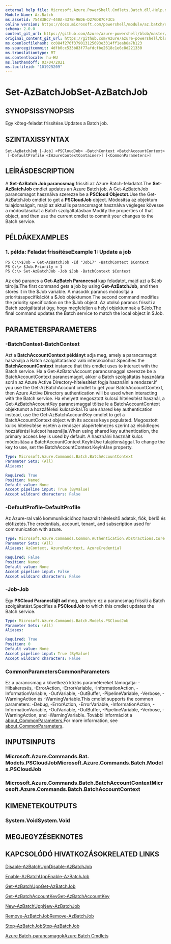```yaml
---
external help file: Microsoft.Azure.PowerShell.Cmdlets.Batch.dll-Help.xml
Module Name: Az.Batch
ms.assetid: 75483BC7-440A-437B-9EDE-D270D87CF3C5
online version: https://docs.microsoft.com/powershell/module/az.batch/set-azbatchjob
schema: 2.0.0
content_git_url: https://github.com/Azure/azure-powershell/blob/master/src/Batch/Batch/help/Set-AzBatchJob.md
original_content_git_url: https://github.com/Azure/azure-powershell/blob/master/src/Batch/Batch/help/Set-AzBatchJob.md
ms.openlocfilehash: cc084f276f379013125693e3314ff1eab8a7b123
ms.sourcegitcommit: 4dfb0cc533b83f77afdcfbe2618c1e6c8d221330
ms.translationtype: MT
ms.contentlocale: hu-HU
ms.lasthandoff: 03/04/2021
ms.locfileid: "101925209"
---
```

# <span data-ttu-id="1d298-101">Set-AzBatchJob</span><span class="sxs-lookup"><span data-stu-id="1d298-101">Set-AzBatchJob</span></span>

## <span data-ttu-id="1d298-102">SYNOPSIS</span><span class="sxs-lookup"><span data-stu-id="1d298-102">SYNOPSIS</span></span>
<span data-ttu-id="1d298-103">Egy köteg-feladat frissítése.</span><span class="sxs-lookup"><span data-stu-id="1d298-103">Updates a Batch job.</span></span>

## <span data-ttu-id="1d298-104">SZINTAXIS</span><span class="sxs-lookup"><span data-stu-id="1d298-104">SYNTAX</span></span>

```
Set-AzBatchJob [-Job] <PSCloudJob> -BatchContext <BatchAccountContext>
 [-DefaultProfile <IAzureContextContainer>] [<CommonParameters>]
```

## <span data-ttu-id="1d298-105">LEÍRÁS</span><span class="sxs-lookup"><span data-stu-id="1d298-105">DESCRIPTION</span></span>
<span data-ttu-id="1d298-106">A **Set-AzBatch Job parancsmag** frissíti az Azure Batch-feladatot.</span><span class="sxs-lookup"><span data-stu-id="1d298-106">The **Set-AzBatchJob** cmdlet updates an Azure Batch job.</span></span>
<span data-ttu-id="1d298-107">A Get-AzBatchJob parancsmagot használva szerezze be a **PSCloud Objectot.**</span><span class="sxs-lookup"><span data-stu-id="1d298-107">Use the Get-AzBatchJob cmdlet to get a **PSCloudJob** object.</span></span>
<span data-ttu-id="1d298-108">Módosítsa az objektum tulajdonságait, majd az aktuális parancsmagot használva végleges kövesse a módosításokat a Batch szolgáltatásban.</span><span class="sxs-lookup"><span data-stu-id="1d298-108">Modify the properties of that object, and then use the current cmdlet to commit your changes to the Batch service.</span></span>

## <span data-ttu-id="1d298-109">PÉLDÁK</span><span class="sxs-lookup"><span data-stu-id="1d298-109">EXAMPLES</span></span>

### <span data-ttu-id="1d298-110">1. példa: Feladat frissítése</span><span class="sxs-lookup"><span data-stu-id="1d298-110">Example 1: Update a job</span></span>
```
PS C:\>$Job = Get-AzBatchJob -Id "Job17" -BatchContext $Context
PS C:\> $Job.Priority = 1
PS C:\> Set-AzBatchJob -Job $Job -BatchContext $Context
```

<span data-ttu-id="1d298-111">Az első parancs a **Get-AzBatch Paranccsal** kap feladatot, majd azt a $Job tárolja.</span><span class="sxs-lookup"><span data-stu-id="1d298-111">The first command gets a job by using **Get-AzBatchJob**, and then stores it in the $Job variable.</span></span>
<span data-ttu-id="1d298-112">A második parancs módosítja a prioritásspecifikációt a $Job objektumon.</span><span class="sxs-lookup"><span data-stu-id="1d298-112">The second command modifies the priority specification on the $Job object.</span></span>
<span data-ttu-id="1d298-113">Az utolsó parancs frissíti a Batch szolgáltatást úgy, hogy megfeleljen a helyi objektumnak a $Job.</span><span class="sxs-lookup"><span data-stu-id="1d298-113">The final command updates the Batch service to match the local object in $Job.</span></span>

## <span data-ttu-id="1d298-114">PARAMETERS</span><span class="sxs-lookup"><span data-stu-id="1d298-114">PARAMETERS</span></span>

### <span data-ttu-id="1d298-115">-BatchContext</span><span class="sxs-lookup"><span data-stu-id="1d298-115">-BatchContext</span></span>
<span data-ttu-id="1d298-116">Azt a **BatchAccountContext példányt** adja meg, amely a parancsmagot használja a Batch szolgáltatáshoz való interakcióhoz.</span><span class="sxs-lookup"><span data-stu-id="1d298-116">Specifies the **BatchAccountContext** instance that this cmdlet uses to interact with the Batch service.</span></span>
<span data-ttu-id="1d298-117">Ha a Get-AzBatchAccount parancsmaggal szerezze be a BatchAccountContext parancsmagot, akkor a Batch szolgáltatás használata során az Azure Active Directory-hitelesítést fogja használni a rendszer.</span><span class="sxs-lookup"><span data-stu-id="1d298-117">If you use the Get-AzBatchAccount cmdlet to get your BatchAccountContext, then Azure Active Directory authentication will be used when interacting with the Batch service.</span></span> <span data-ttu-id="1d298-118">Ha ehelyett megosztott kulcsú hitelesítést használ, a Get-AzBatchAccountKey parancsmaggal töltse le a BatchAccountContext objektumot a hozzáférési kulcsokkal.</span><span class="sxs-lookup"><span data-stu-id="1d298-118">To use shared key authentication instead, use the Get-AzBatchAccountKey cmdlet to get a BatchAccountContext object with its access keys populated.</span></span> <span data-ttu-id="1d298-119">Megosztott kulcs hitelesítése esetén a rendszer alapértelmezés szerint az elsődleges hozzáférési kulcsot használja.</span><span class="sxs-lookup"><span data-stu-id="1d298-119">When using shared key authentication, the primary access key is used by default.</span></span> <span data-ttu-id="1d298-120">A használni használt kulcs módosítása a BatchAccountContext.KeyInUse tulajdonsággal.</span><span class="sxs-lookup"><span data-stu-id="1d298-120">To change the key to use, set the BatchAccountContext.KeyInUse property.</span></span>

```yaml
Type: Microsoft.Azure.Commands.Batch.BatchAccountContext
Parameter Sets: (All)
Aliases:

Required: True
Position: Named
Default value: None
Accept pipeline input: True (ByValue)
Accept wildcard characters: False
```

### <span data-ttu-id="1d298-121">-DefaultProfile</span><span class="sxs-lookup"><span data-stu-id="1d298-121">-DefaultProfile</span></span>
<span data-ttu-id="1d298-122">Az Azure-ral való kommunikációhoz használt hitelesítő adatok, fiók, bérlő és előfizetés.</span><span class="sxs-lookup"><span data-stu-id="1d298-122">The credentials, account, tenant, and subscription used for communication with azure.</span></span>

```yaml
Type: Microsoft.Azure.Commands.Common.Authentication.Abstractions.Core.IAzureContextContainer
Parameter Sets: (All)
Aliases: AzContext, AzureRmContext, AzureCredential

Required: False
Position: Named
Default value: None
Accept pipeline input: False
Accept wildcard characters: False
```

### <span data-ttu-id="1d298-123">-Job</span><span class="sxs-lookup"><span data-stu-id="1d298-123">-Job</span></span>
<span data-ttu-id="1d298-124">Egy **PSCloud Parancsfájlt ad** meg, amelyre ez a parancsmag frissíti a Batch szolgáltatást.</span><span class="sxs-lookup"><span data-stu-id="1d298-124">Specifies a **PSCloudJob** to which this cmdlet updates the Batch service.</span></span>

```yaml
Type: Microsoft.Azure.Commands.Batch.Models.PSCloudJob
Parameter Sets: (All)
Aliases:

Required: True
Position: 0
Default value: None
Accept pipeline input: True (ByValue)
Accept wildcard characters: False
```

### <span data-ttu-id="1d298-125">CommonParameters</span><span class="sxs-lookup"><span data-stu-id="1d298-125">CommonParameters</span></span>
<span data-ttu-id="1d298-126">Ez a parancsmag a következő közös paramétereket támogatja: -Hibakeresés, -ErrorAction, -ErrorVariable, -InformationAction, -InformationVariable, -OutVariable, -OutBuffer, -PipelineVariable, -Verbose, -WarningAction és -WarningVariable.</span><span class="sxs-lookup"><span data-stu-id="1d298-126">This cmdlet supports the common parameters: -Debug, -ErrorAction, -ErrorVariable, -InformationAction, -InformationVariable, -OutVariable, -OutBuffer, -PipelineVariable, -Verbose, -WarningAction, and -WarningVariable.</span></span> <span data-ttu-id="1d298-127">További információt a [about_CommonParameters.](http://go.microsoft.com/fwlink/?LinkID=113216)</span><span class="sxs-lookup"><span data-stu-id="1d298-127">For more information, see [about_CommonParameters](http://go.microsoft.com/fwlink/?LinkID=113216).</span></span>

## <span data-ttu-id="1d298-128">INPUTS</span><span class="sxs-lookup"><span data-stu-id="1d298-128">INPUTS</span></span>

### <span data-ttu-id="1d298-129">Microsoft.Azure.Commands.Bat. Models.PSCloudJob</span><span class="sxs-lookup"><span data-stu-id="1d298-129">Microsoft.Azure.Commands.Batch.Models.PSCloudJob</span></span>

### <span data-ttu-id="1d298-130">Microsoft.Azure.Commands.Batch.BatchAccountContext</span><span class="sxs-lookup"><span data-stu-id="1d298-130">Microsoft.Azure.Commands.Batch.BatchAccountContext</span></span>

## <span data-ttu-id="1d298-131">KIMENETEK</span><span class="sxs-lookup"><span data-stu-id="1d298-131">OUTPUTS</span></span>

### <span data-ttu-id="1d298-132">System.Void</span><span class="sxs-lookup"><span data-stu-id="1d298-132">System.Void</span></span>

## <span data-ttu-id="1d298-133">MEGJEGYZÉSEK</span><span class="sxs-lookup"><span data-stu-id="1d298-133">NOTES</span></span>

## <span data-ttu-id="1d298-134">KAPCSOLÓDÓ HIVATKOZÁSOK</span><span class="sxs-lookup"><span data-stu-id="1d298-134">RELATED LINKS</span></span>

[<span data-ttu-id="1d298-135">Disable-AzBatchUpp</span><span class="sxs-lookup"><span data-stu-id="1d298-135">Disable-AzBatchJob</span></span>](./Disable-AzBatchJob.md)

[<span data-ttu-id="1d298-136">Enable-AzBatchUpp</span><span class="sxs-lookup"><span data-stu-id="1d298-136">Enable-AzBatchJob</span></span>](./Enable-AzBatchJob.md)

[<span data-ttu-id="1d298-137">Get-AzBatchUpp</span><span class="sxs-lookup"><span data-stu-id="1d298-137">Get-AzBatchJob</span></span>](./Get-AzBatchJob.md)

[<span data-ttu-id="1d298-138">Get-AzBatchAccountKey</span><span class="sxs-lookup"><span data-stu-id="1d298-138">Get-AzBatchAccountKey</span></span>](./Get-AzBatchAccountKey.md)

[<span data-ttu-id="1d298-139">New-AzBatchUpp</span><span class="sxs-lookup"><span data-stu-id="1d298-139">New-AzBatchJob</span></span>](./New-AzBatchJob.md)

[<span data-ttu-id="1d298-140">Remove-AzBatchJob</span><span class="sxs-lookup"><span data-stu-id="1d298-140">Remove-AzBatchJob</span></span>](./Remove-AzBatchJob.md)

[<span data-ttu-id="1d298-141">Stop-AzBatchJob</span><span class="sxs-lookup"><span data-stu-id="1d298-141">Stop-AzBatchJob</span></span>](./Stop-AzBatchJob.md)

[<span data-ttu-id="1d298-142">Azure Batch-parancsmagok</span><span class="sxs-lookup"><span data-stu-id="1d298-142">Azure Batch Cmdlets</span></span>](/powershell/module/Az.Batch/)
